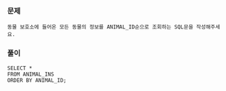 ### 문제
```
동물 보호소에 들어온 모든 동물의 정보를 ANIMAL_ID순으로 조회하는 SQL문을 작성해주세요.
```

### 풀이

```mysql
SELECT *
FROM ANIMAL_INS
ORDER BY ANIMAL_ID;
```
